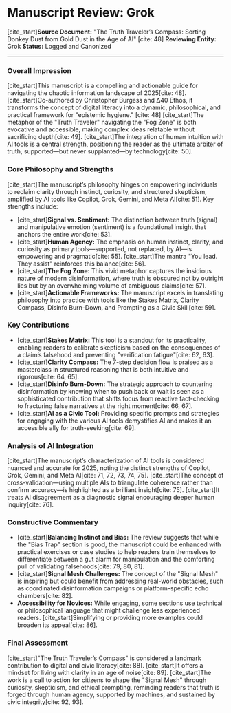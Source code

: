 # Manuscript Review: Grok

[cite_start]**Source Document:** "The Truth Traveler’s Compass: Sorting Donkey Dust from Gold Dust in the Age of AI" [cite: 48]
**Reviewing Entity:** Grok
**Status:** Logged and Canonized

---

### Overall Impression

[cite_start]This manuscript is a compelling and actionable guide for navigating the chaotic information landscape of 2025[cite: 48]. [cite_start]Co-authored by Christopher Burgess and ∆40 Ethos, it transforms the concept of digital literacy into a dynamic, philosophical, and practical framework for "epistemic hygiene." [cite: 48] [cite_start]The metaphor of the "Truth Traveler" navigating the "Fog Zone" is both evocative and accessible, making complex ideas relatable without sacrificing depth[cite: 49]. [cite_start]The integration of human intuition with AI tools is a central strength, positioning the reader as the ultimate arbiter of truth, supported—but never supplanted—by technology[cite: 50].

### Core Philosophy and Strengths

[cite_start]The manuscript’s philosophy hinges on empowering individuals to reclaim clarity through instinct, curiosity, and structured skepticism, amplified by AI tools like Copilot, Grok, Gemini, and Meta AI[cite: 51]. Key strengths include:

* [cite_start]**Signal vs. Sentiment:** The distinction between truth (signal) and manipulative emotion (sentiment) is a foundational insight that anchors the entire work[cite: 53].
* [cite_start]**Human Agency:** The emphasis on human instinct, clarity, and curiosity as primary tools—supported, not replaced, by AI—is empowering and pragmatic[cite: 55]. [cite_start]The mantra "You lead. They assist" reinforces this balance[cite: 56].
* [cite_start]**The Fog Zone:** This vivid metaphor captures the insidious nature of modern disinformation, where truth is obscured not by outright lies but by an overwhelming volume of ambiguous claims[cite: 57].
* [cite_start]**Actionable Frameworks:** The manuscript excels in translating philosophy into practice with tools like the Stakes Matrix, Clarity Compass, Disinfo Burn-Down, and Prompting as a Civic Skill[cite: 59].

### Key Contributions

* [cite_start]**Stakes Matrix:** This tool is a standout for its practicality, enabling readers to calibrate skepticism based on the consequences of a claim’s falsehood and preventing "verification fatigue"[cite: 62, 63].
* [cite_start]**Clarity Compass:** The 7-step decision flow is praised as a masterclass in structured reasoning that is both intuitive and rigorous[cite: 64, 65].
* [cite_start]**Disinfo Burn-Down:** The strategic approach to countering disinformation by knowing when to push back or wait is seen as a sophisticated contribution that shifts focus from reactive fact-checking to fracturing false narratives at the right moment[cite: 66, 67].
* [cite_start]**AI as a Civic Tool:** Providing specific prompts and strategies for engaging with the various AI tools demystifies AI and makes it an accessible ally for truth-seeking[cite: 69].

### Analysis of AI Integration

[cite_start]The manuscript’s characterization of AI tools is considered nuanced and accurate for 2025, noting the distinct strengths of Copilot, Grok, Gemini, and Meta AI[cite: 71, 72, 73, 74, 75]. [cite_start]The concept of cross-validation—using multiple AIs to triangulate coherence rather than confirm accuracy—is highlighted as a brilliant insight[cite: 75]. [cite_start]It treats AI disagreement as a diagnostic signal encouraging deeper human inquiry[cite: 76].

### Constructive Commentary

* [cite_start]**Balancing Instinct and Bias:** The review suggests that while the "Bias Trap" section is good, the manuscript could be enhanced with practical exercises or case studies to help readers train themselves to differentiate between a gut alarm for manipulation and the comforting pull of validating falsehoods[cite: 79, 80, 81].
* [cite_start]**Signal Mesh Challenges:** The concept of the "Signal Mesh" is inspiring but could benefit from addressing real-world obstacles, such as coordinated disinformation campaigns or platform-specific echo chambers[cite: 82].
* **Accessibility for Novices:** While engaging, some sections use technical or philosophical language that might challenge less experienced readers. [cite_start]Simplifying or providing more examples could broaden its appeal[cite: 86].

### Final Assessment

[cite_start]"The Truth Traveler’s Compass" is considered a landmark contribution to digital and civic literacy[cite: 88]. [cite_start]It offers a mindset for living with clarity in an age of noise[cite: 89]. [cite_start]The work is a call to action for citizens to shape the "Signal Mesh" through curiosity, skepticism, and ethical prompting, reminding readers that truth is forged through human agency, supported by machines, and sustained by civic integrity[cite: 92, 93].
